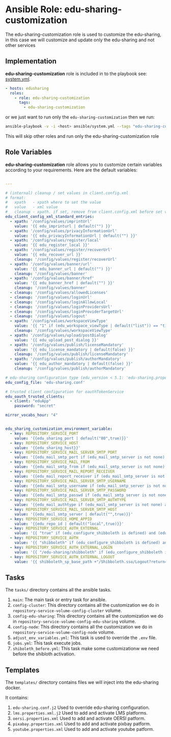 # Ansible Role: edu-sharing-customization

The edu-sharing-customization role is used to customize the edu-sharing, in this case we will customize and update only the edu-sharing and not other services

## Implementation

__edu-sharing-customization__ role is included in to the playbook see: [system.yml](../../../system.yml).


```yaml
- hosts: edusharing
  roles:
    - role: edu-sharing-customization
      tags: 
        - edu-sharing-customization

```

or we just want to run only the `edu-sharing-customization` then we run:

```sh
ansible-playbook -v -i <host> ansible/system.yml --tags "edu-sharing-customization"
```
This will skip other roles and run only the edu-sharing-customization role

## Role Variables

__edu-sharing-customization__ role allows you to customize certain variables according to your requirements. Here are the default variables:


```yaml

---

# (internal) cleanup / set values in client.config.xml
# format:
#   xpath   - xpath where to set the value
#   value   - xml value
#   cleanup - xpath. if set, remove from client.config.xml before set values
edu_client_config_xml_standard_entries:
  - xpath: '/config/values/imprintUrl'
    value: '{{ edu_imprinturl | default("") }}'
  - xpath: '/config/values/privacyInformationUrl'
    value: '{{ edu_privacyInformationUrl | default("") }}'
  - xpath: '/config/values/register/local'
    value: '{{ edu_register_local }}'
  - xpath: '/config/values/register/recoverUrl'
    value: '{{ edu_recover_url }}'
    cleanup: '/config/values/register/recoverUrl'
  - xpath: '/config/values/banner/url'
    value: '{{ edu_banner_url | default("") }}'
    cleanup: '/config/values/banner'
  - xpath: '/config/values/banner/href'
    value: '{{ edu_banner_href | default("") }}'
    cleanup: '/config/values/banner'
  - cleanup: '/config/values/allowedLicenses'
  - cleanup: '/config/values/loginUrl'
  - cleanup: '/config/values/loginAllowLocal'
  - cleanup: '/config/values/loginProvidersUrl'
  - cleanup: '/config/values/loginProviderTargetUrl'
  - cleanup: '/config/values/logout'
  - xpath: '/config/values/workspaceViewType'
    value: '{{ "1" if (edu_workspace_viewType | default("list")) == "tile" else "0" }}'
    cleanup: '/config/values/workspaceViewType'
  - xpath: '/config/values/upload/postDialog'
    value: '{{ edu_upload_post_dialog }}'
  - xpath: '/config/values/publish/licenseMandatory'
    value: '{{ edu_license_mandatory | default(false) }}'
    cleanup: '/config/values/publish/licenseMandatory'
  - xpath: '/config/values/publish/authorMandatory'
    value: '{{ edu_author_mandatory | default(false) }}'
    cleanup: '/config/values/publish/authorMandatory'

# edu-sharing configuration type (edu_version < 5.1: 'edu-sharing.properties' and edu_version >= 5.1: 'edu-sharing.conf'
edu_config_file: 'edu-sharing.conf'

# trusted client configuration for oauthTokenService
edu_oauth_trusted_clients:
  - client: "eduApp"
    password: "secret"

mirror_vocabs_hour: "4"


edu_sharing_customization_environment_variable:
  - key: REPOSITORY_SERVICE_PORT
    value: '{{edu_sharing_port | default("80",true)}}'
  - key: REPOSITORY_SERVICE_HOST
    value: '{{edu_sharing_host}}'
  - key: REPOSITORY_SERVICE_MAIL_SERVER_SMTP_PORT
    value: '{{edu_mail_smtp_port if (edu_mail_smtp_server is not none) and (edu_mail_smtp_server is defined) else ""}}'
  - key: REPOSITORY_SERVICE_MAIL_FROM
    value: '{{edu_mail_smtp_from if (edu_mail_smtp_server is not none) and (edu_mail_smtp_server is defined) else ""}}'
  - key: REPOSITORY_SERVICE_MAIL_REPORT_RECEIVER
    value: '{{edu_mail_report_receiver if (edu_mail_smtp_server is not none) and (edu_mail_smtp_server is defined) else ""}}'
  - key: REPOSITORY_SERVICE_MAIL_SERVER_SMTP_USERNAME
    value: '{{edu_mail_smtp_username if (edu_mail_smtp_server is not none) and (edu_mail_smtp_server is defined) else ""}}'
  - key: REPOSITORY_SERVICE_MAIL_SERVER_SMTP_PASSWORD
    value: '{{edu_mail_smtp_passwd if (edu_mail_smtp_server is not none) and (edu_mail_smtp_server is defined) else ""}}'
  - key: REPOSITORY_SERVICE_MAIL_SERVER_SMTP_AUTHTYPE
    value: '{{edu_mail_authtype if (edu_mail_smtp_server is not none) and (edu_mail_smtp_server is defined) else ""}}'
  - key: REPOSITORY_SERVICE_MAIL_SERVER_SMTP_HOST
    value: '{{edu_mail_smtp_server | default("",true)}}'
  - key: REPOSITORY_SERVICE_HOME_APPID
    value: '{{edu_repo_id | default("local",true)}}'
  - key: REPOSITORY_SERVICE_AUTH_EXTERNAL
    value: '{{ "true" if (edu_configure_shibboleth is defined) and (edu_configure_shibboleth)  else ""}}'
  - key: REPOSITORY_SERVICE_AUTH
    value: '{{ "shibboleth" if (edu_configure_shibboleth is defined) and (edu_configure_shibboleth)  else ""}}'
  - key: REPOSITORY_SERVICE_AUTH_EXTERNAL_LOGIN
    value: '{{ "/edu-sharing/shibboleth" if (edu_configure_shibboleth is defined) and (edu_configure_shibboleth)  else ""}}'
  - key: REPOSITORY_SERVICE_AUTH_EXTERNAL_LOGOUT
    value: '{{ shibboleth_sp_base_path +"/Shibboleth.sso/Logout?return=" +  edu_sharing_url + "/components/login" if (edu_configure_shibboleth is defined) and (edu_configure_shibboleth)  else ""}}'

```

## Tasks

The `tasks/` directory contains all the ansible tasks.

1. `main`: The main task or entry task for ansible.
2. `config-cluster`: This directory contains all the customization we do in `repository-service-volume-config-cluster` volume.
3. `config-edu-sharing`: This directory contains all the customization we do in `repository-service-volume-config-edu-sharing` volume.
4. `config-node`: This directory contains all the customization we do in `repository-service-volume-config-node` volume.
6. `adjust_env_variables.yml`: This task is used to override the `.env` file.
7. `jobs.yml`: This task execute jobs.
8. `shiboleth_before.yml`: This task make some customizationw we need before the shibloth activation.


## Templates

 The `templates/` directory contains files we will inject into the edu-sharing docker.

 It contains: 

 1. `edu-sharing.conf.j2` Used to override edu-sharing configuration.
 2. `lms.properties.xml.j2` Used to add and activate LMS  platforms.
 3. `oersi.properties.xml` Used to add and activate OERSI patform.
 4. `pixabay.properties.xml` Used to add and activate pixbay patform.
 3. `youtube.properties.xml` Used to add and activate youtube patform.
